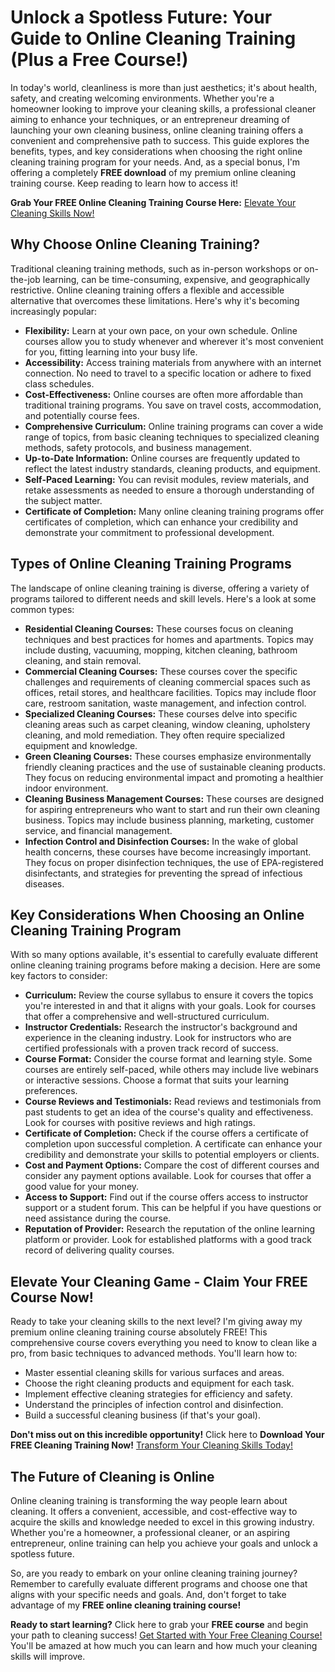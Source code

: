 # Unlock a Spotless Future: Your Guide to Online Cleaning Training (Plus a Free Course!)

In today's world, cleanliness is more than just aesthetics; it's about health, safety, and creating welcoming environments. Whether you're a homeowner looking to improve your cleaning skills, a professional cleaner aiming to enhance your techniques, or an entrepreneur dreaming of launching your own cleaning business, online cleaning training offers a convenient and comprehensive path to success. This guide explores the benefits, types, and key considerations when choosing the right online cleaning training program for your needs. And, as a special bonus, I'm offering a completely **FREE download** of my premium online cleaning training course. Keep reading to learn how to access it!

**Grab Your FREE Online Cleaning Training Course Here:** [Elevate Your Cleaning Skills Now!](https://udemywork.com/online-cleaning-training)

## Why Choose Online Cleaning Training?

Traditional cleaning training methods, such as in-person workshops or on-the-job learning, can be time-consuming, expensive, and geographically restrictive. Online cleaning training offers a flexible and accessible alternative that overcomes these limitations. Here's why it's becoming increasingly popular:

*   **Flexibility:** Learn at your own pace, on your own schedule. Online courses allow you to study whenever and wherever it's most convenient for you, fitting learning into your busy life.
*   **Accessibility:** Access training materials from anywhere with an internet connection. No need to travel to a specific location or adhere to fixed class schedules.
*   **Cost-Effectiveness:** Online courses are often more affordable than traditional training programs. You save on travel costs, accommodation, and potentially course fees.
*   **Comprehensive Curriculum:** Online training programs can cover a wide range of topics, from basic cleaning techniques to specialized cleaning methods, safety protocols, and business management.
*   **Up-to-Date Information:** Online courses are frequently updated to reflect the latest industry standards, cleaning products, and equipment.
*   **Self-Paced Learning:** You can revisit modules, review materials, and retake assessments as needed to ensure a thorough understanding of the subject matter.
*   **Certificate of Completion:** Many online cleaning training programs offer certificates of completion, which can enhance your credibility and demonstrate your commitment to professional development.

## Types of Online Cleaning Training Programs

The landscape of online cleaning training is diverse, offering a variety of programs tailored to different needs and skill levels. Here's a look at some common types:

*   **Residential Cleaning Courses:** These courses focus on cleaning techniques and best practices for homes and apartments. Topics may include dusting, vacuuming, mopping, kitchen cleaning, bathroom cleaning, and stain removal.
*   **Commercial Cleaning Courses:** These courses cover the specific challenges and requirements of cleaning commercial spaces such as offices, retail stores, and healthcare facilities. Topics may include floor care, restroom sanitation, waste management, and infection control.
*   **Specialized Cleaning Courses:** These courses delve into specific cleaning areas such as carpet cleaning, window cleaning, upholstery cleaning, and mold remediation. They often require specialized equipment and knowledge.
*   **Green Cleaning Courses:** These courses emphasize environmentally friendly cleaning practices and the use of sustainable cleaning products. They focus on reducing environmental impact and promoting a healthier indoor environment.
*   **Cleaning Business Management Courses:** These courses are designed for aspiring entrepreneurs who want to start and run their own cleaning business. Topics may include business planning, marketing, customer service, and financial management.
*   **Infection Control and Disinfection Courses:** In the wake of global health concerns, these courses have become increasingly important. They focus on proper disinfection techniques, the use of EPA-registered disinfectants, and strategies for preventing the spread of infectious diseases.

## Key Considerations When Choosing an Online Cleaning Training Program

With so many options available, it's essential to carefully evaluate different online cleaning training programs before making a decision. Here are some key factors to consider:

*   **Curriculum:** Review the course syllabus to ensure it covers the topics you're interested in and that it aligns with your goals. Look for courses that offer a comprehensive and well-structured curriculum.
*   **Instructor Credentials:** Research the instructor's background and experience in the cleaning industry. Look for instructors who are certified professionals with a proven track record of success.
*   **Course Format:** Consider the course format and learning style. Some courses are entirely self-paced, while others may include live webinars or interactive sessions. Choose a format that suits your learning preferences.
*   **Course Reviews and Testimonials:** Read reviews and testimonials from past students to get an idea of the course's quality and effectiveness. Look for courses with positive reviews and high ratings.
*   **Certificate of Completion:** Check if the course offers a certificate of completion upon successful completion. A certificate can enhance your credibility and demonstrate your skills to potential employers or clients.
*   **Cost and Payment Options:** Compare the cost of different courses and consider any payment options available. Look for courses that offer a good value for your money.
*   **Access to Support:** Find out if the course offers access to instructor support or a student forum. This can be helpful if you have questions or need assistance during the course.
*   **Reputation of Provider:** Research the reputation of the online learning platform or provider. Look for established platforms with a good track record of delivering quality courses.

## Elevate Your Cleaning Game - Claim Your FREE Course Now!

Ready to take your cleaning skills to the next level? I'm giving away my premium online cleaning training course absolutely FREE! This comprehensive course covers everything you need to know to clean like a pro, from basic techniques to advanced methods. You'll learn how to:

*   Master essential cleaning skills for various surfaces and areas.
*   Choose the right cleaning products and equipment for each task.
*   Implement effective cleaning strategies for efficiency and safety.
*   Understand the principles of infection control and disinfection.
*   Build a successful cleaning business (if that's your goal).

**Don't miss out on this incredible opportunity!** Click here to **Download Your FREE Cleaning Training Now!** [Transform Your Cleaning Skills Today!](https://udemywork.com/online-cleaning-training)

## The Future of Cleaning is Online

Online cleaning training is transforming the way people learn about cleaning. It offers a convenient, accessible, and cost-effective way to acquire the skills and knowledge needed to excel in this growing industry. Whether you're a homeowner, a professional cleaner, or an aspiring entrepreneur, online training can help you achieve your goals and unlock a spotless future.

So, are you ready to embark on your online cleaning training journey? Remember to carefully evaluate different programs and choose one that aligns with your specific needs and goals. And, don't forget to take advantage of my **FREE online cleaning training course!**

**Ready to start learning?** Click here to grab your **FREE course** and begin your path to cleaning success! [Get Started with Your Free Cleaning Course!](https://udemywork.com/online-cleaning-training) You'll be amazed at how much you can learn and how much your cleaning skills will improve.
